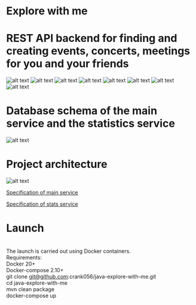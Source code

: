 # Explore with me
# REST API backend for finding and creating events, concerts, meetings for you and your friends

![alt text](https://camo.githubusercontent.com/29f7ea13e1e2082d660fe32b46202f4dbe08e30150765996da34c602b01b1449/68747470733a2f2f696d672e736869656c64732e696f2f62616467652f4a61766153452d31312d6f72616e6765)
![alt text](https://camo.githubusercontent.com/b548fd7da46765466726a44494e83d8606aeb2513a9d7687c0b9f9b8a427ac89/68747470733a2f2f696d672e736869656c64732e696f2f62616467652f537072696e67426f6f742d322e372e322d627269676874677265656e)
![alt text](https://camo.githubusercontent.com/8203f023e757c51d7a3f15cb32f70c0d942104d1d3b9a35e2425d0955ba17e02/68747470733a2f2f696d672e736869656c64732e696f2f62616467652f506f73746772657325323053514c2d31342d626c7565)
![alt text](https://camo.githubusercontent.com/edee671f2be46256b49c8ec6081995724295d7197600346a1c1dee45ba94e671/68747470733a2f2f696d672e736869656c64732e696f2f62616467652f48696265726e6174652d352e362e31302d6c6967687467726579)
![alt text](https://camo.githubusercontent.com/bc775197474a12f116abc937d9e5226549bb0bd1fea8785faf18ac88593b21bc/68747470733a2f2f696d672e736869656c64732e696f2f62616467652f4c6f6d626f6b2d312e382e32342d726564)
![alt text](https://camo.githubusercontent.com/3e1c38e2e140afac2fce4d88802f94f2a48b972fbdf3dcf3a022c583f3d761b7/68747470733a2f2f696d672e736869656c64732e696f2f62616467652f4d6176656e2d342e302e302d677265656e)
![alt text](https://camo.githubusercontent.com/bd4d35ddf431265afa34cad566bfce041be3c99c6a0582708c010fbe25238dac/68747470733a2f2f62616467656e2e6e65742f62616467652f69636f6e2f646f636b65723f69636f6e3d646f636b6572266c6162656c)
![alt text](https://camo.githubusercontent.com/6c75a5adc86ad62280ef996f44a2dbed9d6869833d1a75fc6dd23c78cc7b3626/68747470733a2f2f62616467656e2e6e65742f62616467652f69636f6e2f6769746875623f69636f6e3d676974687562266c6162656c)


# Database schema of the main service and the statistics service
![alt text](https://downloader.disk.yandex.ru/preview/939f1f27fd10d6b8652e820fa17f5bb7b93eb3635af585a6a4cb432ff46d9eee/6378c8f7/OCGF8SQuXWdCw1eE6UilzBTNJsYuKlIMW3GI9FGZxcSDSAt4iMQD46NTvFyd-KP-BZPFf7qCx44L-RU3KWS57Q%3D%3D?uid=0&filename=Untitled.png&disposition=inline&hash=&limit=0&content_type=image%2Fpng&owner_uid=0&tknv=v2&size=2048x2048)

# Project architecture
![alt text](https://downloader.disk.yandex.ru/preview/1a77e6aaeeebcdd32d796f038c0e99dc544d014215dbdfdc551971347769c5e6/6378cdb6/PczN84N9oIWu3VpQ-6EHIK5-7jZgm8jQMmlXHBrLQCpHJaSK91qyYU53VOAl4IpimEZpXMaVM0pEapHhpns2Hw%3D%3D?uid=0&filename=diagram%20%282%29.png&disposition=inline&hash=&limit=0&content_type=image%2Fpng&owner_uid=0&tknv=v2&size=2048x2048)

<a href="https://github.com/crank056/java-explore-with-me/blob/main/ewm-main-service-spec.json">Specification of main service</a>

<a href="https://github.com/crank056/java-explore-with-me/blob/main/ewm-stats-service-spec.json">Specification of stats service</a>

# Launch
<br> The launch is carried out using Docker containers.
<br> Requirements:
<br> Docker 20+
<br> Docker-compose 2.10+
<br> git clone git@github.com:crank056/java-explore-with-me.git
<br> cd java-explore-with-me
<br> mvn clean package
<br> docker-compose up



